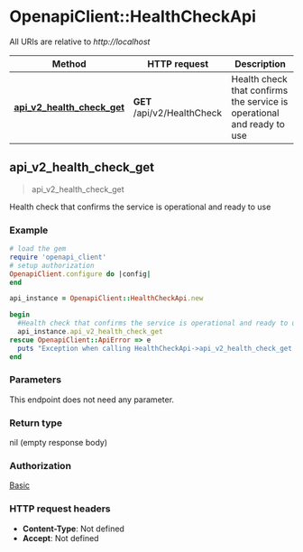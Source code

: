 # OpenapiClient::HealthCheckApi

All URIs are relative to *http://localhost*

Method | HTTP request | Description
------------- | ------------- | -------------
[**api_v2_health_check_get**](HealthCheckApi.md#api_v2_health_check_get) | **GET** /api/v2/HealthCheck | Health check that confirms the service is operational and ready to use



## api_v2_health_check_get

> api_v2_health_check_get

Health check that confirms the service is operational and ready to use

### Example

```ruby
# load the gem
require 'openapi_client'
# setup authorization
OpenapiClient.configure do |config|
end

api_instance = OpenapiClient::HealthCheckApi.new

begin
  #Health check that confirms the service is operational and ready to use
  api_instance.api_v2_health_check_get
rescue OpenapiClient::ApiError => e
  puts "Exception when calling HealthCheckApi->api_v2_health_check_get: #{e}"
end
```

### Parameters

This endpoint does not need any parameter.

### Return type

nil (empty response body)

### Authorization

[Basic](../README.md#Basic)

### HTTP request headers

- **Content-Type**: Not defined
- **Accept**: Not defined

